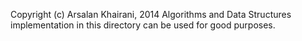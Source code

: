 Copyright (c) Arsalan Khairani, 2014
Algorithms and Data Structures implementation in this directory can be used for good purposes.

